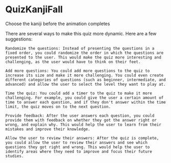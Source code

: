 # QuizKanjiFall
Choose the kaniji before the animation completes

There are several ways to make this quiz more dynamic. Here are a few suggestions:

    Randomize the questions: Instead of presenting the questions in a fixed order, you could randomize the order in which the questions are presented to the user. This would make the quiz more interesting and challenging, as the user would have to think on their feet.

    Add more questions: You could add more questions to the quiz to increase its size and make it more challenging. You could even create different categories of questions (such as beginner, intermediate, and advanced) and allow the user to select the level they want to play at.

    Time the quiz: You could add a timer to the quiz to make it more challenging. For example, you could give the user a certain amount of time to answer each question, and if they don't answer within the time limit, the quiz moves on to the next question.

    Provide feedback: After the user answers each question, you could provide them with feedback on whether they got the answer right or wrong, and explain why. This would help the user to learn from their mistakes and improve their knowledge.

    Allow the user to review their answers: After the quiz is complete, you could allow the user to review their answers and see which questions they got right and wrong. This would help the user to identify areas where they need to improve and focus their future studies.